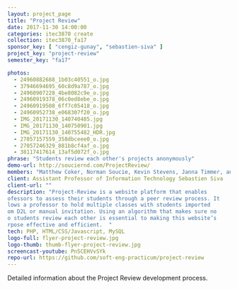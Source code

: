 ```yaml
---
layout: project_page
title: "Project Review"
date: 2017-11-30 14:00:00
categories: itec3870 create
collection: itec3870_fa17
sponsor_key: [ "cengiz-gunay", "sebastien-siva" ]
project_key: "project-review"
semester_key: "fa17"

photos:
  - 24960882688_1b03c40551_o.jpg
  - 37946694695_60c8d9a787_o.jpg
  - 24960907228_4be8082c9e_o.jpg
  - 24960919378_06c0ed8ebe_o.jpg
  - 24960919508_6ff7c05418_o.jpg
  - 24960952738_e068307f20_o.jpg
  - IMG_20171130_140740485.jpg
  - IMG_20171130_140750901.jpg
  - IMG_20171130_140755482_HDR.jpg
  - 27057157559_358dbceee0_o.jpg
  - 27057246329_881b8cf4af_o.jpg
  - 38117417614_13af5d072f_o.jpg
phrase: "Students review each other's projects anonymously"
demo-url: http://souciernd.com/ProjectReview/
members: "Matthew Coker, Norman Soucie, Kevin Stevens, Janna Timmer, and other."
client: Assistant Professor of Information Technology Sebastien Siva
client-url: ""
description: "Project-Review is a website platform that enables
ofessors to assess their students through a peer review process. It
lows a professor to hold multiple classes with students imported
om D2L or manual invitation. Using an algorithm that makes sure no
o students review each other is essential to making this website’s
rpose effective and efficient.  " 
tech: PHP, HTML/CSS/Javascript, MySQL
logo-full: flyer-project-review.jpg
logo-thumb: thumb-flyer-project-review.jpg
screencast-youtube: Pn5CEHVvSYk
repo-url: https://github.com/soft-eng-practicum/project-review
---
```


Detailed information about the Project Review development process.

<!-- lightgallery -->
<script src="https://code.jquery.com/jquery-2.2.4.min.js"></script>
<script src="https://cdn.jsdelivr.net/lightgallery/1.3.7/js/lightgallery.min.js"></script>
<script src="https://cdn.jsdelivr.net/g/lg-zoom"></script>

<script type="text/javascript">
    $(document).ready(function() {
    $("body").lightGallery({
    zoom: true,
    selector: 'a#lightgallery',
    selectWithin: 'body'
    });
    });
</script>

[ggc]: http://www.ggc.edu
[gunay-ggc]: http://www.ggc.edu/about-ggc/directory/cengiz-gunay
